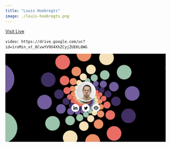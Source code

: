 ```yaml
---
title: "Louis Hoebregts"
image: ./louis-hoebregts.png
---
```


[Visit Live](https://mamboleoo.be/)

`video: https://drive.google.com/uc?id=1roMin_xt_8CvwYV9U4XhZCyjZUEKL8WG`

![Portfolio Image](./louis-hoebregts.png)